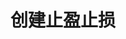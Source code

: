 ---
title: 创建止盈止损
position_number: 2.6
parameters:
  - name:
    content:
content_markdown: qweqweqweq
left_code_blocks:
  - code_block: 的方式地方玩儿玩儿玩儿
    title: 叮叮当当
    language: json
right_code_blocks:
  - code_block:
    title:
    language:
---